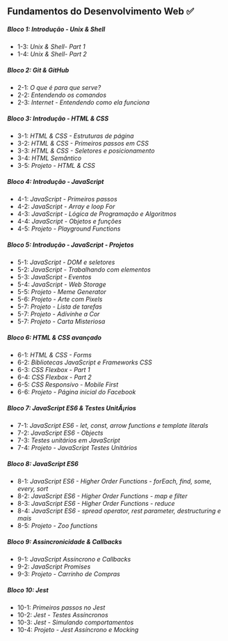 ## Fundamentos do Desenvolvimento Web :white_check_mark:

##### Bloco 1: Introdução - Unix & Shell

-  1-3: _Unix & Shell- Part 1_
-  1-4: _Unix & Shell- Part 2_

##### Bloco 2: Git & GitHub

-  2-1: _O que é para que serve?_
-  2-2: _Entendendo os comandos_
-  2-3: _Internet - Entendendo como ela funciona_

##### Bloco 3: Introdução - HTML & CSS

-  3-1: _HTML & CSS - Estruturas de página_
-  3-2: _HTML & CSS - Primeiros passos em CSS_
-  3-3: _HTML & CSS - Seletores e posicionamento_
-  3-4: _HTML Semântico_
-  3-5: _Projeto - HTML & CSS_

##### Bloco 4: Introdução - JavaScript

-  4-1: _JavaScript - Primeiros passos_
-  4-2: _JavaScript - Array e loop For_
-  4-3: _JavaScript - Lógica de Programação e Algoritmos_
-  4-4: _JavaScript - Objetos e funções_
-  4-5: _Projeto - Playground Functions_

##### Bloco 5: Introdução - JavaScript - Projetos

-  5-1: _JavaScript - DOM e seletores_
-  5-2: _JavaScript - Trabalhando com elementos_
-  5-3: _JavaScript - Eventos_
-  5-4: _JavaScript - Web Storage_
-  5-5: _Projeto - Meme Generator_
-  5-6: _Projeto - Arte com Pixels_
-  5-7: _Projeto - Lista de tarefas_
-  5-7: _Projeto - Adivinhe a Cor_
-  5-7: _Projeto - Carta Misteriosa_

##### Bloco 6: HTML & CSS avançado

-  6-1: _HTML & CSS - Forms_
-  6-2: _Bibliotecas JavaScript e Frameworks CSS_
-  6-3: _CSS Flexbox - Part 1_
-  6-4: _CSS Flexbox - Part 2_
-  6-5: _CSS Responsivo - Mobile First_
-  6-6: _Projeto - Página inicial do Facebook_

##### Bloco 7: JavaScript ES6 & Testes UnitÃ¡rios

-  7-1: _JavaScript ES6 - let, const, arrow functions e template literals_
-  7-2: _JavaScript ES6 - Objects_
-  7-3: _Testes unitários em JavaScript_
-  7-4: _Projeto - JavaScript Testes Unitários_

##### Bloco 8: JavaScript ES6

-  8-1: _JavaScript ES6 - Higher Order Functions - forEach, find, some, every, sort_
-  8-2: _JavaScript ES6 - Higher Order Functions - map e filter_
-  8-3: _JavaScript ES6 - Higher Order Functions - reduce_
-  8-4: _JavaScript ES6 - spread operator, rest parameter, destructuring e mais_
-  8-5: _Projeto - Zoo functions_

##### Bloco 9: Assincronicidade & Callbacks

-  9-1: _JavaScript Assíncrono e Callbacks_
-  9-2: _JavaScript Promises_
-  9-3: _Projeto - Carrinho de Compras_

##### Bloco 10: Jest

-  10-1: _Primeiros passos no Jest_
-  10-2: _Jest - Testes Assíncronos_
-  10-3: _Jest - Simulando comportamentos_
-  10-4: _Projeto - Jest Assíncrono e Mocking_




